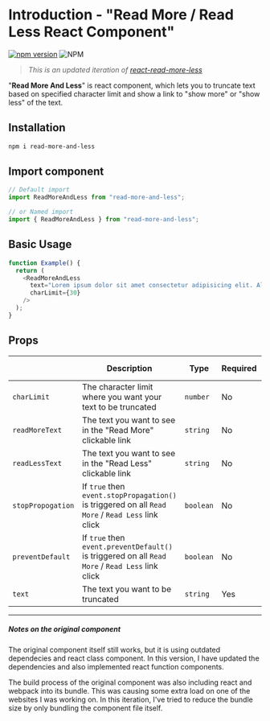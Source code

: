 # Introduction - "Read More / Read Less React Component"

[![npm version](https://badge.fury.io/js/read-more-and-less.svg)](https://badge.fury.io/js/read-more-and-less) ![NPM](https://img.shields.io/npm/l/read-more-and-less)

> _This is an updated iteration of [react-read-more-less
> ](https://www.npmjs.com/package/react-read-more-less)_

"**Read More And Less**" is react component, which lets you to truncate text based on specified character limit and show a link to "show more" or "show less" of the text.

## Installation

```bash
npm i read-more-and-less
```

## Import component

```js
// Default import
import ReadMoreAndLess from "read-more-and-less";

// or Named import
import { ReadMoreAndLess } from "read-more-and-less";
```

## Basic Usage

```js
function Example() {
  return (
    <ReadMoreAndLess
      text="Lorem ipsum dolor sit amet consectetur adipisicing elit. Aliquam expedita placeat cumque ullam fuga possimus sunt soluta voluptatibus blanditiis consequatur! Magni, maiores necessitatibus repudiandae totam facere officia iste ducimus vitae."
      charLimit={30}
    />
  );
}
```

<!-- charLimit?: number;
  readMoreText?: string;
  readLessText?: string;
  stopPropogation?: boolean;
  preventDefault?: boolean;
  text: string; -->

<!-- interface ReadMoreAndLess {
  charLimit?: number;
  readMoreText?: string;
  readLessText?: string;
  stopPropogation?: boolean;
  preventDefault?: boolean;
  text: string;
}

  charLimit: originalCharLimit = 150,
  readMoreText = "Read More",
  readLessText = "Read Less",
  stopPropogation = true,
  preventDefault = true,
  text,-->

## Props

|                   | Description                                                                                       | Type      | Required | Default Value |
| ----------------- | ------------------------------------------------------------------------------------------------- | --------- | -------- | ------------- |
| `charLimit`       | The character limit where you want your text to be truncated                                      | `number`  | No       | `150`         |
| `readMoreText`    | The text you want to see in the "Read More" clickable link                                        | `string`  | No       | `Read More`   |
| `readLessText`    | The text you want to see in the "Read Less" clickable link                                        | `string`  | No       | `Read Less`   |
| `stopPropogation` | If `true` then `event.stopPropagation()` is triggered on all `Read More` / `Read Less` link click | `boolean` | No       | `true`        |
| `preventDefault`  | If `true` then `event.preventDefault()` is triggered on all `Read More` / `Read Less` link click  | `boolean` | No       | `true`        |
| `text`            | The text you want to be truncated                                                                 | `string`  | Yes      | N/A           |

---

##### Notes on the original component

The original component itself still works, but it is using outdated dependecies and react class component. In this version, I have updated the dependencies and also implemented react function components.

The build process of the original component was also including react and webpack into its bundle. This was causing some extra load on one of the websites I was working on. In this iteration, I've tried to reduce the bundle size by only bundling the component file itself.

